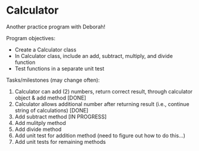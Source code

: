 # Calculator
Another practice program with Deborah!

Program objectives:

* Create a Calculator class
* In Calculator class, include an add, subtract, multiply, and divide function
* Test functions in a separate unit test

Tasks/milestones (may change often):<br>
1. Calculator can add (2) numbers, return correct result, through calculator object & add method [DONE]<br>
2. Calculator allows additional number after returning result (i.e., continue string of calculations) [DONE]<br>
3. Add subtract method [IN PROGRESS]<br>
4. Add mulitply method<br>
5. Add divide method<br>
6. Add unit test for addition method (need to figure out how to do this...)<br>
7. Add unit tests for remaining methods<br>
